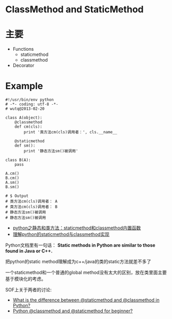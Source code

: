 <!-- title : ClassMethod & StaticMethod -->

# ClassMethod and StaticMethod #

# 主要 #

* Functions
	* staticmethod
	* classmethod
* Decorator

# Example #

	#!/usr/bin/env python
	# -*- coding: utf-8 -*-
	# wutq@2013-02-20

	class A(object):
	    @classmethod
	    def cm(cls):
	        print '类方法cm(cls)调用者：', cls.__name__

	    @staticmethod
	    def sm():
	        print '静态方法sm()被调用'

	class B(A):
	    pass

	A.cm()
	B.cm()
	A.sm()
	B.sm()

	# $ Output
	# 类方法cm(cls)调用者： A
	# 类方法cm(cls)调用者： B
	# 静态方法sm()被调用
	# 静态方法sm()被调用


* [python之静态和类方法：staticmethod和classmethod内置函数](http://blog.csdn.net/qigan30125/article/details/7550338)
* [理解python的staticmethod与classmethod实现](http://luozhaoyu.iteye.com/blog/1506376)

Python文档里有一句话：
**Static methods in Python are similar to those found in Java or C++.**

把python的static method理解成为c++/java的类的static方法就差不多了

一个staticmethod和一个普通的global method没有太大的区别，放在类里面主要基于模块化的考虑。

SOF上关于两者的讨论:

* [What is the difference between @staticmethod and @classmethod in Python?](http://stackoverflow.com/questions/136097/what-is-the-difference-between-staticmethod-and-classmethod-in-python)
* [Python @classmethod and @staticmethod for beginner?](http://stackoverflow.com/questions/12179271/python-classmethod-and-staticmethod-for-beginner)
